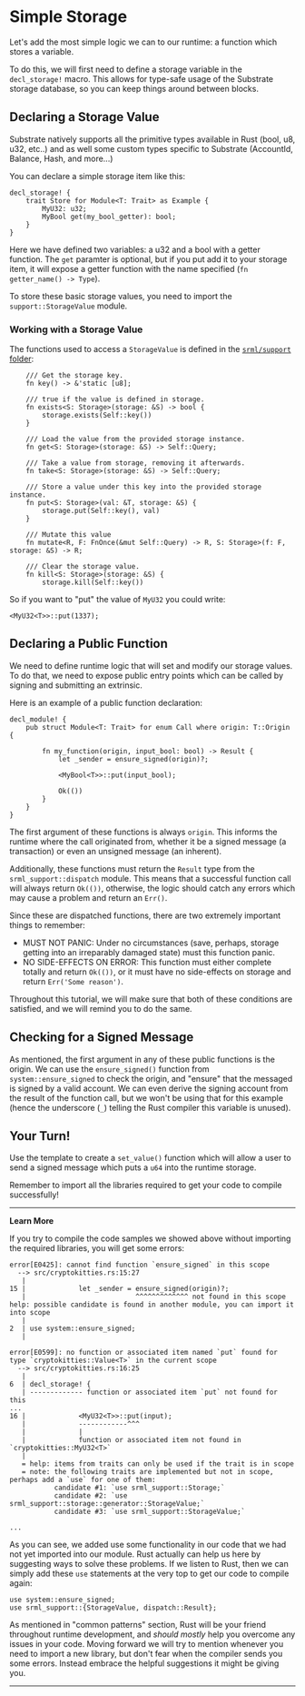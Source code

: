 Simple Storage
===

Let's add the most simple logic we can to our runtime: a function which stores a variable.

To do this, we will first need to define a storage variable in the `decl_storage!` macro. This allows for type-safe usage of the Substrate storage database, so you can keep things around between blocks.

## Declaring a Storage Value

Substrate natively supports all the primitive types available in Rust (bool, u8, u32, etc..) and as well some custom types specific to Substrate (AccountId, Balance, Hash, and more...)

You can declare a simple storage item like this:

```
decl_storage! {
    trait Store for Module<T: Trait> as Example {
        MyU32: u32;
        MyBool get(my_bool_getter): bool;
    }
}
```

Here we have defined two variables: a u32 and a bool with a getter function. The `get` paramter is optional, but if you put add it to your storage item, it will expose a getter function with the name specified (`fn getter_name() -> Type`).

To store these basic storage values, you need to import the `support::StorageValue` module.

### Working with a Storage Value

The functions used to access a `StorageValue` is defined in the [`srml/support` folder](https://github.com/paritytech/substrate/blob/master/srml/support/src/storage/generator.rs#L98):

```
	/// Get the storage key.
	fn key() -> &'static [u8];

	/// true if the value is defined in storage.
	fn exists<S: Storage>(storage: &S) -> bool {
		storage.exists(Self::key())
	}

	/// Load the value from the provided storage instance.
	fn get<S: Storage>(storage: &S) -> Self::Query;

	/// Take a value from storage, removing it afterwards.
	fn take<S: Storage>(storage: &S) -> Self::Query;

	/// Store a value under this key into the provided storage instance.
	fn put<S: Storage>(val: &T, storage: &S) {
		storage.put(Self::key(), val)
	}

	/// Mutate this value
	fn mutate<R, F: FnOnce(&mut Self::Query) -> R, S: Storage>(f: F, storage: &S) -> R;

	/// Clear the storage value.
	fn kill<S: Storage>(storage: &S) {
		storage.kill(Self::key())
```

So if you want to "put" the value of `MyU32` you could write:

```
<MyU32<T>>::put(1337);
```

## Declaring a Public Function

We need to define runtime logic that will set and modify our storage values. To do that, we need to expose public entry points which can be called by signing and submitting an extrinsic.

Here is an example of a public function declaration:

```
decl_module! {
    pub struct Module<T: Trait> for enum Call where origin: T::Origin {

        fn my_function(origin, input_bool: bool) -> Result {
            let _sender = ensure_signed(origin)?;

            <MyBool<T>>::put(input_bool);
            
            Ok(())
        }
    }
}
```

The first argument of these functions is always `origin`. This informs the runtime where the call originated from, whether it be a signed message (a transaction) or even an unsigned message (an inherent).

Additionally, these functions must return the `Result` type from the `srml_support::dispatch` module. This means that a successful function call will always return `Ok(())`, otherwise, the logic should catch any errors which may cause a problem and return an `Err()`.

Since these are dispatched functions, there are two extremely important things to remember:

 - MUST NOT PANIC: Under no circumstances (save, perhaps, storage getting into an irreparably damaged state) must this function panic.
 - NO SIDE-EFFECTS ON ERROR: This function must either complete totally and return `Ok(())`, or it must have no side-effects on storage and return `Err('Some reason')`.

Throughout this tutorial, we will make sure that both of these conditions are satisfied, and we will remind you to do the same.

## Checking for a Signed Message

As mentioned, the first argument in any of these public functions is the origin. We can use the `ensure_signed()` function from `system::ensure_signed` to check the origin, and "ensure" that the messaged is signed by a valid account. We can even derive the signing account from the result of the function call, but we won't be using that for this example (hence the underscore (`_`) telling the Rust compiler this variable is unused).

## Your Turn!
Use the template to create a `set_value()` function which will allow a user to send a signed message which puts a `u64` into the runtime storage.

Remember to import all the libraries required to get your code to compile successfully!

---
**Learn More**

If you try to compile the code samples we showed above without importing the required libraries, you will get some errors:

```
error[E0425]: cannot find function `ensure_signed` in this scope
  --> src/cryptokitties.rs:15:27
   |
15 |             let _sender = ensure_signed(origin)?;
   |                           ^^^^^^^^^^^^^ not found in this scope
help: possible candidate is found in another module, you can import it into scope
   |
2  | use system::ensure_signed;
   |

error[E0599]: no function or associated item named `put` found for type `cryptokitties::Value<T>` in the current scope
  --> src/cryptokitties.rs:16:25
   |
6  | decl_storage! {
   | ------------- function or associated item `put` not found for this
...
16 |             <MyU32<T>>::put(input);
   |             ------------^^^
   |             |
   |             function or associated item not found in `cryptokitties::MyU32<T>`
   |
   = help: items from traits can only be used if the trait is in scope
   = note: the following traits are implemented but not in scope, perhaps add a `use` for one of them:
           candidate #1: `use srml_support::Storage;`
           candidate #2: `use srml_support::storage::generator::StorageValue;`
           candidate #3: `use srml_support::StorageValue;`

...
```

As you can see, we added use some functionality in our code that we had not yet imported into our module. Rust actually can help us here by suggesting ways to solve these problems. If we listen to Rust, then we can simply add these `use` statements at the very top to get our code to compile again:

```
use system::ensure_signed;
use srml_support::{StorageValue, dispatch::Result};
```

As mentioned in "common patterns" section, Rust will be your friend throughout runtime development, and *should mostly* help you overcome any issues in your code. Moving forward we will try to mention whenever you need to import a new library, but don't fear when the compiler sends you some errors. Instead embrace the helpful suggestions it might be giving you.

---